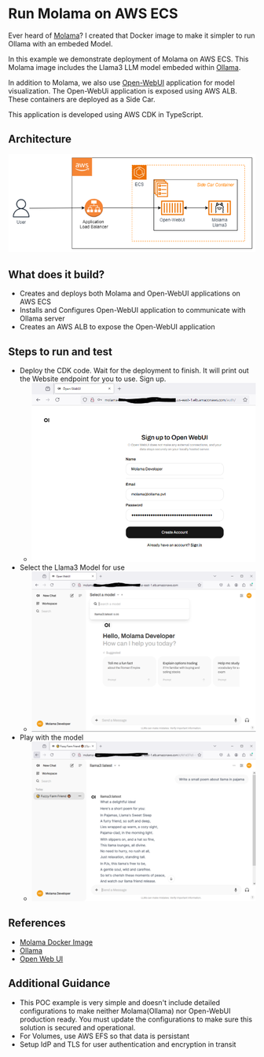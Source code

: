 # Run Molama on AWS ECS

Ever heard of [Molama](https://hub.docker.com/r/smislam/molama)?  I created that Docker image to make it simpler to run Ollama with an embeded Model.

In this example we demonstrate deployment of Molama on AWS ECS.  This Molama image includes the Llama3 LLM model embeded within [Ollama](https://ollama.com/).

In addition to Molama, we also use [Open-WebUI](https://openwebui.com) application for model visualization. The Open-WebUi application is exposed using AWS ALB.  These containers are deployed as a Side Car.

This application is developed using AWS CDK in TypeScript.

## Architecture
![image](molama-architecture.png "Molama Architecture on AWS ECS")

## What does it build?
* Creates and deploys both Molama and Open-WebUI applications on AWS ECS
* Installs and Configures Open-WebUI application to communicate with Ollama server
* Creates an AWS ALB to expose the Open-WebUI application

## Steps to run and test
* Deploy the CDK code. Wait for the deployment to finish.  It will print out the Website endpoint for you to use.  Sign up.
  * ![image](openwebui-signup.PNG "Example of Website registration")
* Select the Llama3 Model for use
  * ![image](openwebui-select-model.PNG "Select the Llama3 model")
* Play with the model
  * ![image](openwebui-model-response.PNG "Llama3 playground")

## References
* [Molama Docker Image](https://hub.docker.com/r/smislam/molama)
* [Ollama](https://ollama.com/)
* [Open Web UI](https://openwebui.com/)

## Additional Guidance
* This POC example is very simple and doesn't include detailed configurations to make neither Molama(Ollama) nor Open-WebUI production ready.  You must update the configurations to make sure this solution is secured and operational.  
* For Volumes, use AWS EFS so that data is persistant
* Setup IdP and TLS for user authentication and encryption in transit